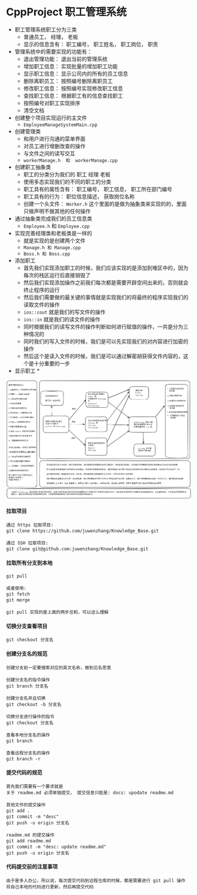 # CppProject 职工管理系统

* 职工管理系统职工分为三类
  * 普通员工， 经理， 老板
  * 显示的信息含有： 职工编号， 职工姓名， 职工岗位， 职责
* 管理系统中的需要实现的功能有：
  * 退出管理功能： 退出当前的管理系统
  * 增加职工信息： 实现批量的增加职工功能
  * 显示职工信息： 显示公司内的所有的员工信息
  * 删除离职员工： 按照编号删除离职员工
  * 修改职工信息： 按照编号实现修改职工信息
  * 查找职工信息： 根据职工有的信息查找职工
  * 按照编号对职工实现排序
  * 清空文档
* 创建整个项目实现运行的主文件
  * `EmployeeManageSystemMain.cpp`
* 创建管理类
  * 和用户进行沟通的菜单界面
  * 对员工进行增删改查的操作
  * 与文件之间的读写交互
  * `workerManage.h  和  workerManage.cpp`
* 创建职工抽象类
  * 职工的分类分为我们的 职工 经理 老板
  * 使用多态实现我们的不同的职工的分类
  * 职工具有的属性含有： 职工编号， 职工信息， 职工所在部门编号
  * 职工具有的行为： 职位信息描述， 获取岗位名称
  * 创建一个头文件： `Worker.h`  这个里面的是做为抽象类来实现的的，里面只做声明不做其他的任何操作
* 通过抽象类完成我们的员工信息类
  * `Employee.h` 和 `Employee.cpp`
* 实现完善经理类和老板类是一样的
  * 就是实现的是创建两个文件
  * `Manage.h 和 Manage.cpp`
  * `Boss.h 和 Boss.cpp`
* 添加职工
  * 首先我们实现添加职工的时候，我们应该实现的是添加到堆区中的，因为每次的栈区运行后直接销毁了
  * 然后我们实现添加操作之前我们每次都是需要开辟空间出来的，否则就会终止程序的运行
  * 然后我们需要做的最关键的事情就是实现我们的将最终的程序实现我们的读取文件的操作
  * `ios::cout` 就是我们的写文件的操作
  * `ios::in` 就是我们的读文件的操作
  * 同时根据我们的读写文件的操作判断如何进行赋值的操作，一共是分为三种情况的
  * 同时我们的写入文件的时候，我们是可以先实现我们的对内容进行加密的操作
  * 然后这个是读入文件的时候，我们是可以通过解密胡获得文件内容的，这个是十分重要的一步
* 显示职工
  * 





<img src="./images.png">



#### 拉取项目

```
通过 https 拉取项目:
git clone https://github.com/juwenzhang/Knowledge_Base.git

通过 SSH 拉取项目:
git clone git@github.com:juwenzhang/Knowledge_Base.git
```

#### 拉取所有分支到本地

```总和
git pull

或者使用:
git fetch
git merge

git pull 实现的是上面的两步总和，可以这么理解
```

#### 切换分支查看项目

```
git checkout 分支名
```

#### 创建分支名的规范

```
创建分支前一定要搜索对应的英文名称，做到见名思意

创建分支名的指令操作
git branch 分支名

创建分支名并且切换
git checkout -b 分支名

切换分支进行操作的指令
git checkout 分支名

查看本地分支名的操作
git branch

查看远程分支名的操作
git branch -r
```

#### 提交代码的规范

```
首先我们需要有一个要求就是
关于 readme.md 必须单独提交， 提交信息只能是: docs: upodate readme.md

其他文件的提交操作
git add .
git commit -m "desc"
git push -u origin 分支名

readme.md 的提交操作
git add readme.md
git commit -m "desc: update readme.md"
git push -u origin 分支名
```

#### 代码提交前的注意事项

```
由于是多人办公，所以说，每次提交代码到远程仓库的时候，都是需要进行 git pull 操作
将自己本地的代码进行更新，然后再提交代码
```



